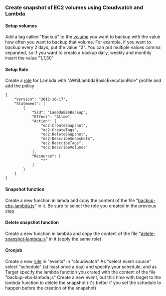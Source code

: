 ### Create snapshot of EC2 volumes using Cloudwatch and Lambda

#### Setup volumes
Add a tag called "Backup" to the [volume](https://eu-west-1.console.aws.amazon.com/ec2/v2/home?#Volumes:sort=Name) you want to backup with the value how often you want to backup that volume. For example, if you want to backup every 2 days, put the value "2". You can put multiple values comma separated, so if you want to create a backup daily, weekly and monthly insert the value "1,7,30"

#### Setup Role
Create a [role](https://console.aws.amazon.com/iam/home) for Lambda with "AWSLambdaBasicExecutionRole" profile and add the policy
```
{
    "Version": "2012-10-17",
    "Statement": [
        {
            "Sid": "LambdaEBSBackup",
            "Effect": "Allow",
            "Action": [
                "ec2:CreateSnapshot",
                "ec2:CreateTags",
                "ec2:DeleteSnapshot",
                "ec2:DescribeSnapshots",
                "ec2:DescribeTags",
                "ec2:DescribeVolumes"
            ],
            "Resource": [
                "*"
            ]
        }
    ]
}
```
#### Snapshot function
Create a new function in lamda and copy the content of the file "[backup-ebs-lambda.js](/Miki79/ec2-volume-backup-lambda/blob/master/backup-ebs-lambda.js)" in it. Be sure to select the role you created in the previous step

#### Delete snapshot function
Create a new function in lambda and copy the content of the file "[delete-snapshot-lambda.js](/Miki79/ec2-volume-backup-lambda/blob/master/delete-snapshot-lambda.js)" in it (apply the same role)

#### Cronjob
Create a new [rule](https://docs.aws.amazon.com/AmazonCloudWatch/latest/DeveloperGuide/WhatIsCloudWatchEvents.html) in "events" in "cloudwatch"
As "select event source" select "schedule" (at least once a day) and specify your schedule, and as Target specify the lambda function you crated with the content of the file "backup-ebs-lambda.js"
Create a new event, but this time with target to the lambda function to delete the snapshot (it's better if you set the schedule to happen before the creation of the snapshot)

